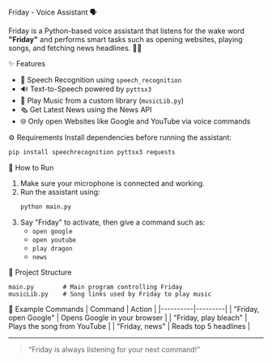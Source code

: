 Friday - Voice Assistant 🗣️

Friday is a Python-based voice assistant that listens for the wake word **"Friday"** and performs smart tasks such as opening websites, playing songs, and fetching news headlines. 📰🎶

  ✨ Features
- 🎤 Speech Recognition using `speech_recognition`
- 🔊 Text-to-Speech powered by `pyttsx3`
- 🎵 Play Music from a custom library (`musicLib.py`)
- 🗞️ Get Latest News using the News API
- 🌐 Only open Websites like Google and YouTube via voice commands

 ⚙️ Requirements
Install dependencies before running the assistant:
```bash
pip install speechrecognition pyttsx3 requests
```

 🚀 How to Run
1. Make sure your microphone is connected and working.
2. Run the assistant using:
   ```bash
   python main.py
   ```
3. Say "Friday" to activate, then give a command such as:
   - `open google`
   - `open youtube`
   - `play dragon`
   - `news`

📁 Project Structure
```
main.py        # Main program controlling Friday
musicLib.py    # Song links used by Friday to play music
```

 🧠 Example Commands
| Command | Action |
|----------|---------|
| "Friday, open Google" | Opens Google in your browser |
| "Friday, play bleach" | Plays the song from YouTube |
| "Friday, news" | Reads top 5 headlines |

---
> “Friday is always listening for your next command!”
